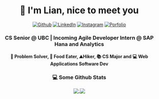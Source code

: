 <h1 align="center"> 👋 I'm Lian, nice to meet you </h1>
<p align="center"><a href="https://github.com/Lian-D" target="_blank"><img alt="Github" src="https://img.shields.io/badge/GitHub-%2312100E.svg?&style=for-the-badge&logo=Github&logoColor=white" /></a> <a href="https://www.linkedin.com/in/liandu/" target="_blank"><img alt="LinkedIn" src="https://img.shields.io/badge/linkedin-%230077B5.svg?&style=for-the-badge&logo=linkedin&logoColor=white"/></a> <a href="https://www.linkedin.com/in/liandu/" target="_blank"><img alt="Instagram" src="https://img.shields.io/badge/instagram-%231DA1F2.svg?&style=for-the-badge&logo=instagram&logoColor=white"/></a>  <a href="https://liand.dev/" target="_blank"><img alt="Porfolio" src="https://img.shields.io/badge/Porfolio-%2312100E.svg?&style=for-the-badge&logo=GitHubSponsors&logoColor=white"/></a>
</p>
<h3 align="center">  CS Senior @ UBC | Incoming Agile Developer Intern @ SAP Hana and Analytics </h3> 
<h4 align="center"> 🧠 Problem Solver, 🍜 Food Eater, ⛰️Hiker, 📚 CS Major and 💻 Web Applications Software Dev </h4> 

<h3 align="center"> 💻 Some Github Stats </h2>
<!-- ![Lian's GitHub stats](https://github-readme-stats.vercel.app/api?username=Lian-D&show_icons=true&theme=dark&include_all_commits=true&disable_animations=true)  ![Lian-D's commit stats](https://github-readme-stats.vercel.app/api/top-langs/?username=Lian-D&hide=c%2B%2B,css,TSQL,html,makefile,hack&theme=dark&layout=compact) -->
<p align="center">
<a href="https://github.com/anuraghazra/github-readme-stats" align="center">
  <img align="center" src="https://github-readme-stats.vercel.app/api?username=Lian-D&show_icons=true&theme=dark&include_all_commits=true&disable_animations=true" />
</a>
<a href="https://github.com/anuraghazra/convoychat" align="center">
  <img align="center" src="https://github-readme-stats.vercel.app/api/top-langs/?username=Lian-D&hide=c%2B%2B,css,TSQL,html,makefile,hack&theme=dark&layout=compact" />
</a>
</p>

<!-- ### Places I've Worked ###
 [🏊 FORM Athletica](https://www.formswim.com/) and
 [📝 LedgerDocs](https://www.ledgerdocs.com/) -->
